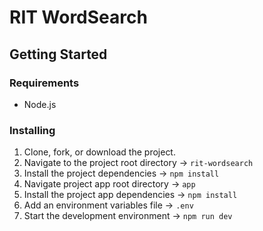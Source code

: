 # RIT WordSearch

## Getting Started

### Requirements

- Node.js

### Installing

1. Clone, fork, or download the project.
2. Navigate to the project root directory &rarr; `rit-wordsearch`
3. Install the project dependencies &rarr; `npm install`
4. Navigate project app root directory &rarr; `app`
5. Install the project app dependencies &rarr; `npm install`
6. Add an environment variables file &rarr; `.env`
7. Start the development environment &rarr; `npm run dev`
